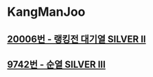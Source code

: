 # KangManJoo
## [20006번 - 랭킹전 대기열 SILVER II](https://www.acmicpc.net/problem/20006)
## [9742번 - 순열 SILVER III](https://www.acmicpc.net/problem/20006)